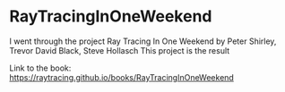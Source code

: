 # RayTracingInOneWeekend
I went through the project Ray Tracing In One Weekend by Peter Shirley, Trevor David Black, Steve Hollasch
This project is the result

Link to the book: https://raytracing.github.io/books/RayTracingInOneWeekend 
